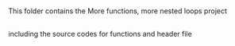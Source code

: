 #
This folder contains the  More functions, more nested loops project

##
including the source codes for functions and header file
